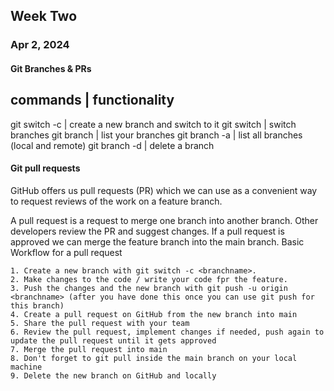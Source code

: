 ## Week Two

### Apr 2, 2024

#### Git Branches & PRs

## commands | functionality

git switch -c <branchname> | create a new branch and switch to it
git switch <branchname> | switch branches
git branch | list your branches
git branch -a | list all branches (local and remote)
git branch -d <branchname> | delete a branch

#### Git pull requests

GitHub offers us pull requests (PR) which we can use as a convenient way to request reviews of the work on a feature branch.

A pull request is a request to merge one branch into another branch. Other developers review the PR and suggest changes. If a pull request is approved we can merge the feature branch into the main branch.
Basic Workflow for a pull request

    1. Create a new branch with git switch -c <branchname>.
    2. Make changes to the code / write your code fpr the feature.
    3. Push the changes and the new branch with git push -u origin <branchname> (after you have done this once you can use git push for this branch)
    4. Create a pull request on GitHub from the new branch into main
    5. Share the pull request with your team
    6. Review the pull request, implement changes if needed, push again to update the pull request until it gets approved
    7. Merge the pull request into main
    8. Don't forget to git pull inside the main branch on your local machine
    9. Delete the new branch on GitHub and locally
